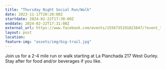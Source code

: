 ```yaml
---
title: "Thursday Night Social Run/Walk"
date: 2023-11-17T20:20:00Z
startdate: 2024-02-22T17:30:00Z
enddate: 2024-02-22T17:31:00Z
external_url: https://www.facebook.com/events/1556735191823847/?event_time_id=1556735221823844
layout: post
location: 
feature-img: "assets/img/big-trail.jpg"
---
```


Join us for a 2-4 mile run or walk starting at La Planchada 217 West Gurley. Stay after for food and/or beverages if you like. <br>
  <br>
  
